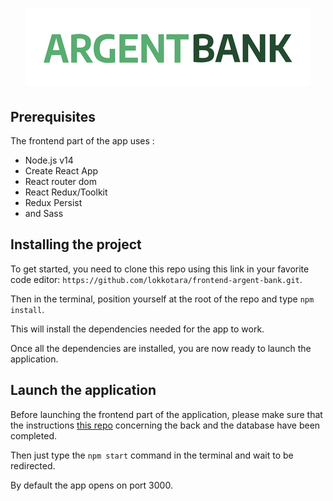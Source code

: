 # <div style="text-align: center;">![](public/img/argentBankLogo.png)</div>
## Prerequisites
The frontend part of the app uses :
- Node.js v14
- Create React App
- React router dom
- React Redux/Toolkit
- Redux Persist
- and Sass

## Installing the project
To get started, you need to clone this repo using this link in your favorite code editor: ``https://github.com/lokkotara/frontend-argent-bank.git``.

Then in the terminal, position yourself at the root of the repo and type ```npm install```. 

This will install the dependencies needed for the app to work.

Once all the dependencies are installed, you are now ready to launch the application.

## Launch the application
Before launching the frontend part of the application, please make sure that the instructions [this repo](https://github.com/OpenClassrooms-Student-Center/Project-10-Bank-API) concerning the back and the database have been completed.

Then just type the ```npm start``` command in the terminal and wait to be redirected. 

By default the app opens on port 3000.